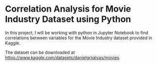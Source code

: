# Correlation Analysis for Movie Industry Dataset using Python

In this project, I will be working with python in Jupyter Notebook to find correlations between variables for the Movie Industry dataset provided in Kaggle.

The dataset can be downloaded at https://www.kaggle.com/datasets/danielgrijalvas/movies.
